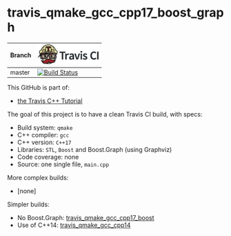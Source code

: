 # travis_qmake_gcc_cpp17_boost_graph

Branch|[![Travis CI logo](TravisCI.png)](https://travis-ci.org)
---|---
master|[![Build Status](https://travis-ci.org/richelbilderbeek/travis_qmake_gcc_cpp17_boost_graph.svg?branch=master)](https://travis-ci.org/richelbilderbeek/travis_qmake_gcc_cpp17_boost_graph)

This GitHub is part of:

 * [the Travis C++ Tutorial](https://github.com/richelbilderbeek/travis_cpp_tutorial)

The goal of this project is to have a clean Travis CI build, with specs:
 * Build system: `qmake`
 * C++ compiler: `gcc`
 * C++ version: `C++17`
 * Libraries: `STL`, `Boost` and Boost.Graph (using Graphviz)
 * Code coverage: none
 * Source: one single file, `main.cpp`

More complex builds:
 * [none]

Simpler builds:
 * No Boost.Graph: [travis_qmake_gcc_cpp17_boost](https://www.github.com/richelbilderbeek/travis_qmake_gcc_cpp17_boost)
 * Use of C++14: [travis_qmake_gcc_cpp14](https://www.github.com/richelbilderbeek/travis_qmake_gcc_cpp14)

